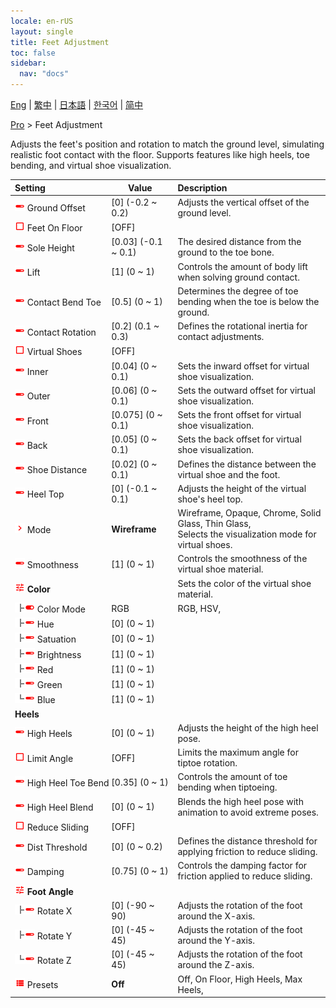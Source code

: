 ```yaml
---
locale: en-rUS
layout: single
title: Feet Adjustment
toc: false
sidebar:
  nav: "docs"
---
```

[Eng](/dancexr/menu/2025.4/actor/feet_adjustment) | [繁中](/tw/dancexr/menu/2025.4/actor/feet_adjustment) | [日本語](/jp/dancexr/menu/2025.4/actor/feet_adjustment) | [한국어](/kr/dancexr/menu/2025.4/actor/feet_adjustment) | [简中](/zh/dancexr/menu/2025.4/actor/feet_adjustment)

[Pro](../menu#Pro) > Feet Adjustment

Adjusts the feet's position and rotation to match the ground level, simulating realistic foot contact with the floor. Supports features like high heels, toe bending, and virtual shoe visualization.

| Setting | Value | Description |
| :--- | --- | :--- |
|<nobr><img src="/images/icon/ic_slider.png" alt="slider icon"/> Ground Offset</nobr>| [0] (-0.2 ~ 0.2) | Adjusts the vertical offset of the ground level.
|<nobr><img src="/images/icon/ic_check_off.png" alt="check off icon"/> Feet On Floor</nobr>| [OFF] | 
|<nobr><img src="/images/icon/ic_slider.png" alt="slider icon"/> Sole Height</nobr>| [0.03] (-0.1 ~ 0.1) | The desired distance from the ground to the toe bone.
|<nobr><img src="/images/icon/ic_slider.png" alt="slider icon"/> Lift</nobr>| [1] (0 ~ 1) | Controls the amount of body lift when solving ground contact.
|<nobr><img src="/images/icon/ic_slider.png" alt="slider icon"/> Contact Bend Toe</nobr>| [0.5] (0 ~ 1) | Determines the degree of toe bending when the toe is below the ground.
|<nobr><img src="/images/icon/ic_slider.png" alt="slider icon"/> Contact Rotation</nobr>| [0.2] (0.1 ~ 0.3) | Defines the rotational inertia for contact adjustments.
|<nobr><img src="/images/icon/ic_check_off.png" alt="check off icon"/> Virtual Shoes</nobr>| [OFF] | 
|<nobr><img src="/images/icon/ic_slider.png" alt="slider icon"/> Inner</nobr>| [0.04] (0 ~ 0.1) | Sets the inward offset for virtual shoe visualization.
|<nobr><img src="/images/icon/ic_slider.png" alt="slider icon"/> Outer</nobr>| [0.06] (0 ~ 0.1) | Sets the outward offset for virtual shoe visualization.
|<nobr><img src="/images/icon/ic_slider.png" alt="slider icon"/> Front</nobr>| [0.075] (0 ~ 0.1) | Sets the front offset for virtual shoe visualization.
|<nobr><img src="/images/icon/ic_slider.png" alt="slider icon"/> Back</nobr>| [0.05] (0 ~ 0.1) | Sets the back offset for virtual shoe visualization.
|<nobr><img src="/images/icon/ic_slider.png" alt="slider icon"/> Shoe Distance</nobr>| [0.02] (0 ~ 0.1) | Defines the distance between the virtual shoe and the foot.
|<nobr><img src="/images/icon/ic_slider.png" alt="slider icon"/> Heel Top</nobr>| [0] (-0.1 ~ 0.1) | Adjusts the height of the virtual shoe's heel top.
|<nobr><img src="/images/icon/ic_chevron.png" alt="chevron icon"/> Mode</nobr>| **Wireframe** | Wireframe, Opaque, Chrome, Solid Glass, Thin Glass, <br/>Selects the visualization mode for virtual shoes. |
|<nobr><img src="/images/icon/ic_slider.png" alt="slider icon"/> Smoothness</nobr>| [1] (0 ~ 1) | Controls the smoothness of the virtual shoe material.
|<nobr><img src="/images/icon/ic_tune.png" alt="tune icon"/> <b>Color</b></nobr>| | Sets the color of the virtual shoe material.
|<nobr><img src="/images/icon/ic_line_t.png"/><img src="/images/icon/ic_toggle_on.png" alt="toggle on icon"/> Color Mode</nobr>| RGB | RGB, HSV, 
|<nobr><img src="/images/icon/ic_line_t.png"/><img src="/images/icon/ic_slider.png" alt="slider icon"/> Hue</nobr>| [0] (0 ~ 1) | 
|<nobr><img src="/images/icon/ic_line_t.png"/><img src="/images/icon/ic_slider.png" alt="slider icon"/> Satuation</nobr>| [0] (0 ~ 1) | 
|<nobr><img src="/images/icon/ic_line_t.png"/><img src="/images/icon/ic_slider.png" alt="slider icon"/> Brightness</nobr>| [1] (0 ~ 1) | 
|<nobr><img src="/images/icon/ic_line_t.png"/><img src="/images/icon/ic_slider.png" alt="slider icon"/> Red</nobr>| [1] (0 ~ 1) | 
|<nobr><img src="/images/icon/ic_line_t.png"/><img src="/images/icon/ic_slider.png" alt="slider icon"/> Green</nobr>| [1] (0 ~ 1) | 
|<nobr><img src="/images/icon/ic_line_l.png"/><img src="/images/icon/ic_slider.png" alt="slider icon"/> Blue</nobr>| [1] (0 ~ 1) | 
|<nobr> <b>Heels</b></nobr>|| 
|<nobr><img src="/images/icon/ic_slider.png" alt="slider icon"/> High Heels</nobr>| [0] (0 ~ 1) | Adjusts the height of the high heel pose.
|<nobr><img src="/images/icon/ic_check_off.png" alt="check off icon"/> Limit Angle</nobr>| [OFF] | Limits the maximum angle for tiptoe rotation.
|<nobr><img src="/images/icon/ic_slider.png" alt="slider icon"/> High Heel Toe Bend</nobr>| [0.35] (0 ~ 1) | Controls the amount of toe bending when tiptoeing.
|<nobr><img src="/images/icon/ic_slider.png" alt="slider icon"/> High Heel Blend</nobr>| [0] (0 ~ 1) | Blends the high heel pose with animation to avoid extreme poses.
|<nobr><img src="/images/icon/ic_check_off.png" alt="check off icon"/> Reduce Sliding</nobr>| [OFF] | 
|<nobr><img src="/images/icon/ic_slider.png" alt="slider icon"/> Dist Threshold</nobr>| [0] (0 ~ 0.2) | Defines the distance threshold for applying friction to reduce sliding.
|<nobr><img src="/images/icon/ic_slider.png" alt="slider icon"/> Damping</nobr>| [0.75] (0 ~ 1) | Controls the damping factor for friction applied to reduce sliding.
|<nobr><img src="/images/icon/ic_tune.png" alt="tune icon"/> <b>Foot Angle</b></nobr>| | 
|<nobr><img src="/images/icon/ic_line_t.png"/><img src="/images/icon/ic_slider.png" alt="slider icon"/> Rotate X</nobr>| [0] (-90 ~ 90) | Adjusts the rotation of the foot around the X-axis.
|<nobr><img src="/images/icon/ic_line_t.png"/><img src="/images/icon/ic_slider.png" alt="slider icon"/> Rotate Y</nobr>| [0] (-45 ~ 45) | Adjusts the rotation of the foot around the Y-axis.
|<nobr><img src="/images/icon/ic_line_l.png"/><img src="/images/icon/ic_slider.png" alt="slider icon"/> Rotate Z</nobr>| [0] (-45 ~ 45) | Adjusts the rotation of the foot around the Z-axis.
|<nobr><img src="/images/icon/ic_list.png" alt="list icon"/> Presets</nobr>| **Off** | Off, On Floor, High Heels, Max Heels,  |
